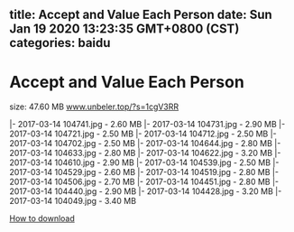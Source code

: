 
title: Accept and Value Each Person
date: Sun Jan 19 2020 13:23:35 GMT+0800 (CST)    
categories: baidu
---

# Accept and Value Each Person
size: 47.60 MB
 www.unbeler.top/?s=1cgV3RR
 
|- 2017-03-14 104741.jpg - 2.60 MB
|- 2017-03-14 104731.jpg - 2.90 MB
|- 2017-03-14 104721.jpg - 2.50 MB
|- 2017-03-14 104712.jpg - 2.50 MB
|- 2017-03-14 104702.jpg - 2.50 MB
|- 2017-03-14 104644.jpg - 2.80 MB
|- 2017-03-14 104633.jpg - 2.80 MB
|- 2017-03-14 104622.jpg - 3.20 MB
|- 2017-03-14 104610.jpg - 2.90 MB
|- 2017-03-14 104539.jpg - 2.50 MB
|- 2017-03-14 104529.jpg - 2.60 MB
|- 2017-03-14 104519.jpg - 2.80 MB
|- 2017-03-14 104506.jpg - 2.70 MB
|- 2017-03-14 104451.jpg - 2.80 MB
|- 2017-03-14 104440.jpg - 2.90 MB
|- 2017-03-14 104428.jpg - 3.20 MB
|- 2017-03-14 104049.jpg - 3.40 MB

[How to download](https://bpcam.bemobtrk.com/go/2ceec3aa-1ca2-46d6-b9ff-aaa5c184517c?jno=621)